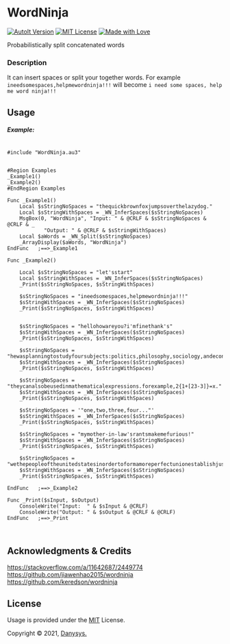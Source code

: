 # WordNinja

[![AutoIt Version](https://img.shields.io/badge/AutoIt-3.3.14.5-blue.svg)]()
[![MIT License](https://img.shields.io/github/license/mashape/apistatus.svg)]()
[![Made with Love](https://img.shields.io/badge/Made%20with-%E2%9D%A4-red.svg?colorB=11a9f7)]()


Probabilistically split concatenated words


### Description

It can insert spaces or split your together words. For example `ineedsomespaces,helpmewordninja!!!` will become `i need some spaces, help me word ninja!!!`

## Usage

##### Example:
```autoit

#include "WordNinja.au3"


#Region Examples
_Example1()
_Example2()
#EndRegion Examples

Func _Example1()
	Local $sStringNoSpaces = "thequickbrownfoxjumpsoverthelazydog."
	Local $sStringWithSpaces = _WN_InferSpaces($sStringNoSpaces)
	MsgBox(0, "WordNinja", "Input: " & @CRLF & $sStringNoSpaces & @CRLF & _
			"Output: " & @CRLF & $sStringWithSpaces)
	Local $aWords = _WN_Split($sStringNoSpaces)
	_ArrayDisplay($aWords, "WordNinja")
EndFunc   ;==>_Example1

Func _Example2()

	Local $sStringNoSpaces = "let'sstart"
	Local $sStringWithSpaces = _WN_InferSpaces($sStringNoSpaces)
	_Print($sStringNoSpaces, $sStringWithSpaces)

	$sStringNoSpaces = "ineedsomespaces,helpmewordninja!!!"
	$sStringWithSpaces = _WN_InferSpaces($sStringNoSpaces)
	_Print($sStringNoSpaces, $sStringWithSpaces)


	$sStringNoSpaces = "hellohowareyou?i'mfinethank's"
	$sStringWithSpaces = _WN_InferSpaces($sStringNoSpaces)
	_Print($sStringNoSpaces, $sStringWithSpaces)

	$sStringNoSpaces = "hewasplanningtostudyfoursubjects:politics,philosophy,sociology,andeconomics."
	$sStringWithSpaces = _WN_InferSpaces($sStringNoSpaces)
	_Print($sStringNoSpaces, $sStringWithSpaces)

	$sStringNoSpaces = "theycanalsobeusedinmathematicalexpressions.forexample,2{1+[23-3]}=x."
	$sStringWithSpaces = _WN_InferSpaces($sStringNoSpaces)
	_Print($sStringNoSpaces, $sStringWithSpaces)

	$sStringNoSpaces = '"one,two,three,four..."'
	$sStringWithSpaces = _WN_InferSpaces($sStringNoSpaces)
	_Print($sStringNoSpaces, $sStringWithSpaces)

	$sStringNoSpaces = "mymother-in-law'srantsmakemefurious!"
	$sStringWithSpaces = _WN_InferSpaces($sStringNoSpaces)
	_Print($sStringNoSpaces, $sStringWithSpaces)

	$sStringNoSpaces = "wethepeopleoftheunitedstatesinordertoformamoreperfectunionestablishjusticeinsuredomestictranquilityprovideforthecommondefencepromotethegeneralwelfareandsecuretheblessingsoflibertytoourselvesandourposteritydoordainandestablishthisconstitutionfortheunitedstatesofamerica"
	$sStringWithSpaces = _WN_InferSpaces($sStringNoSpaces)
	_Print($sStringNoSpaces, $sStringWithSpaces)

EndFunc   ;==>_Example2

Func _Print($sInput, $sOutput)
	ConsoleWrite("Input:  " & $sInput & @CRLF)
	ConsoleWrite("Output: " & $sOutput & @CRLF & @CRLF)
EndFunc   ;==>_Print



```



## Acknowledgments & Credits

https://stackoverflow.com/a/11642687/2449774 \
https://github.com/jiawenhao2015/wordninja \
https://github.com/keredson/wordninja 




## License

Usage is provided under the [MIT](https://choosealicense.com/licenses/mit/) License.

Copyright © 2021, [Danysys.](https://www.danysys.com)
